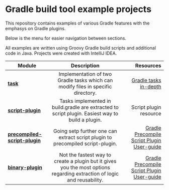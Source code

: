 # Gradle build tool example projects

This repository contains examples of various Gradle features with the emphasys on Gradle plugins. 

Below is the menu for easier navigation between sections.

All examples are written using Groovy Gradle build scripts and additional code in Java. Projects were created with IntelliJ IDEA.

|    Module     |  Description  |  Resources   |
| ------------- |:-------------:|-------------:|
| **[task](task/)**     | Implementation of two Gradle tasks which can modify files in specific directory. | [Gradle tasks in-depth](https://docs.gradle.org/current/userguide/more_about_tasks.html)  |
| **[script-plugin](script-plugin/)** | Tasks implemented in build.gradle are extracted to script plugin. Easiest way to build a plugin. | Script plugin resource |
| **[precompiled-script-plugin](precompiled-script-plugin/)**  | Going setp further one can extract script plugin to precompiled script-plugin. | [Gradle Precompile Script Plugin User-guide](https://docs.gradle.org/current/userguide/custom_plugins.html#sec:precompiled_plugins) |
| **[binary-plugin](binary-plugin/)**  | Not the fastest way to create a plugin but it gives you the most options regarding extraction of logic and reusability. | [Gradle Precompile Script Plugin User-guide](https://docs.gradle.org/current/userguide/custom_plugins.html#sec:precompiled_plugins) |